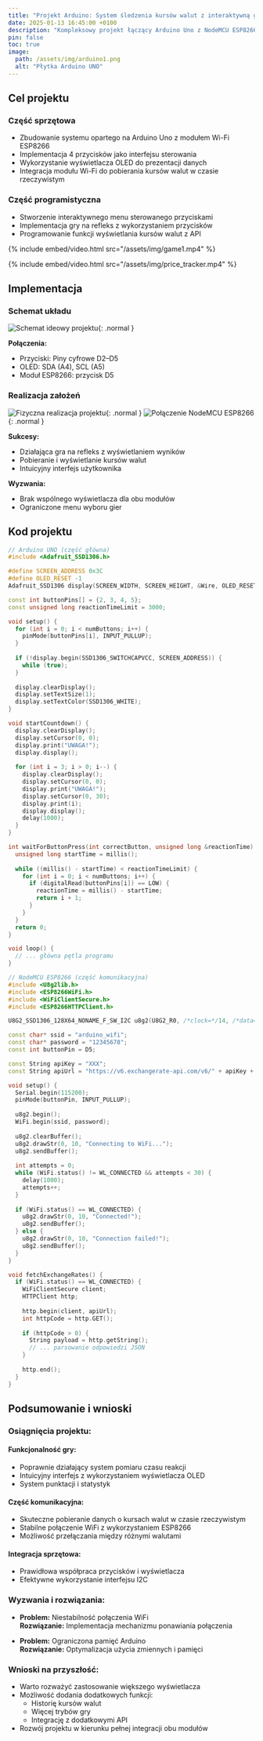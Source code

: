 ```yaml
---
title: "Projekt Arduino: System śledzenia kursów walut z interaktywną grą"
date: 2025-01-13 16:45:00 +0100
description: "Kompleksowy projekt łączący Arduino Uno z NodeMCU ESP8266 do śledzenia kursów walut i prostej gry na refleks"
pin: false
toc: true
image:
  path: /assets/img/arduino1.png
  alt: "Płytka Arduino UNO"
---
```


## Cel projektu

### Część sprzętowa
- Zbudowanie systemu opartego na Arduino Uno z modułem Wi-Fi ESP8266
- Implementacja 4 przycisków jako interfejsu sterowania
- Wykorzystanie wyświetlacza OLED do prezentacji danych
- Integracja modułu Wi-Fi do pobierania kursów walut w czasie rzeczywistym

### Część programistyczna
- Stworzenie interaktywnego menu sterowanego przyciskami
- Implementacja gry na refleks z wykorzystaniem przycisków
- Programowanie funkcji wyświetlania kursów walut z API

{% include embed/video.html src="/assets/img/game1.mp4" %}

{% include embed/video.html src="/assets/img/price_tracker.mp4" %}

## Implementacja

### Schemat układu
![Schemat ideowy projektu](/assets/img/schemat_ideowy.png){: .normal }

**Połączenia:**
- Przyciski: Piny cyfrowe D2–D5
- OLED: SDA (A4), SCL (A5)
- Moduł ESP8266: przycisk D5

### Realizacja założeń
![Fizyczna realizacja projektu](/assets/img/schemat_polaczeniowy.png){: .normal }
![Połączenie NodeMCU ESP8266](/assets/img/schemat_polaczeniowy2.png){: .normal }

**Sukcesy:**
- Działająca gra na refleks z wyświetlaniem wyników
- Pobieranie i wyświetlanie kursów walut
- Intuicyjny interfejs użytkownika

**Wyzwania:**
- Brak wspólnego wyświetlacza dla obu modułów
- Ograniczone menu wyboru gier

## Kod projektu
```cpp
// Arduino UNO (część główna)
#include <Adafruit_SSD1306.h>

#define SCREEN_ADDRESS 0x3C
#define OLED_RESET -1
Adafruit_SSD1306 display(SCREEN_WIDTH, SCREEN_HEIGHT, &Wire, OLED_RESET);

const int buttonPins[] = {2, 3, 4, 5};
const unsigned long reactionTimeLimit = 3000;

void setup() {
  for (int i = 0; i < numButtons; i++) {
    pinMode(buttonPins[i], INPUT_PULLUP);
  }
  
  if (!display.begin(SSD1306_SWITCHCAPVCC, SCREEN_ADDRESS)) {
    while (true);
  }
  
  display.clearDisplay();
  display.setTextSize(1);
  display.setTextColor(SSD1306_WHITE);
}

void startCountdown() {
  display.clearDisplay();
  display.setCursor(0, 0);
  display.print("UWAGA!");
  display.display();
  
  for (int i = 3; i > 0; i--) {
    display.clearDisplay();
    display.setCursor(0, 0);
    display.print("UWAGA!");
    display.setCursor(0, 30);
    display.print(i);
    display.display();
    delay(1000);
  }
}

int waitForButtonPress(int correctButton, unsigned long &reactionTime) {
  unsigned long startTime = millis();
  
  while ((millis() - startTime) < reactionTimeLimit) {
    for (int i = 0; i < numButtons; i++) {
      if (digitalRead(buttonPins[i]) == LOW) {
        reactionTime = millis() - startTime;
        return i + 1;
      }
    }
  }
  return 0;
}

void loop() {
  // ... główna pętla programu
}

// NodeMCU ESP8266 (część komunikacyjna)
#include <U8g2lib.h>
#include <ESP8266WiFi.h>
#include <WiFiClientSecure.h>
#include <ESP8266HTTPClient.h>

U8G2_SSD1306_128X64_NONAME_F_SW_I2C u8g2(U8G2_R0, /*clock=*/14, /*data=*/12, U8X8_PIN_NONE);

const char* ssid = "arduino_wifi";
const char* password = "12345678";
const int buttonPin = D5;

const String apiKey = "XXX"; 
const String apiUrl = "https://v6.exchangerate-api.com/v6/" + apiKey + "/latest/USD";

void setup() {
  Serial.begin(115200);
  pinMode(buttonPin, INPUT_PULLUP);
  
  u8g2.begin();
  WiFi.begin(ssid, password);
  
  u8g2.clearBuffer();
  u8g2.drawStr(0, 10, "Connecting to WiFi...");
  u8g2.sendBuffer();
  
  int attempts = 0;
  while (WiFi.status() != WL_CONNECTED && attempts < 30) {
    delay(1000);
    attempts++;
  }
  
  if (WiFi.status() == WL_CONNECTED) {
    u8g2.drawStr(0, 10, "Connected!");
    u8g2.sendBuffer();
  } else {
    u8g2.drawStr(0, 10, "Connection failed!");
    u8g2.sendBuffer();
  }
}

void fetchExchangeRates() {
  if (WiFi.status() == WL_CONNECTED) {
    WiFiClientSecure client;
    HTTPClient http;
    
    http.begin(client, apiUrl);
    int httpCode = http.GET();
    
    if (httpCode > 0) {
      String payload = http.getString();
      // ... parsowanie odpowiedzi JSON
    }
    
    http.end();
  }
}
```

## Podsumowanie i wnioski

### Osiągnięcia projektu:

#### Funkcjonalność gry:
- Poprawnie działający system pomiaru czasu reakcji
- Intuicyjny interfejs z wykorzystaniem wyświetlacza OLED
- System punktacji i statystyk

#### Część komunikacyjna:
- Skuteczne pobieranie danych o kursach walut w czasie rzeczywistym
- Stabilne połączenie WiFi z wykorzystaniem ESP8266
- Możliwość przełączania między różnymi walutami

#### Integracja sprzętowa:
- Prawidłowa współpraca przycisków i wyświetlacza
- Efektywne wykorzystanie interfejsu I2C

### Wyzwania i rozwiązania:
- **Problem:** Niestabilność połączenia WiFi  
  **Rozwiązanie:** Implementacja mechanizmu ponawiania połączenia

- **Problem:** Ograniczona pamięć Arduino  
  **Rozwiązanie:** Optymalizacja użycia zmiennych i pamięci

### Wnioski na przyszłość:
- Warto rozważyć zastosowanie większego wyświetlacza
- Możliwość dodania dodatkowych funkcji:
  - Historię kursów walut
  - Więcej trybów gry
  - Integrację z dodatkowymi API
- Rozwój projektu w kierunku pełnej integracji obu modułów
